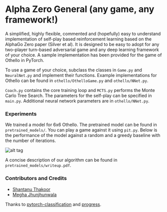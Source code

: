 # Alpha Zero General (any game, any framework!)

A simplified, highly flexible, commented and (hopefully) easy to understand implementation of self-play based reinforcement learning based on the AlphaGo Zero paper (Silver et al). It is designed to be easy to adopt for any two-player turn-based adversarial game and any deep learning framework of your choice. A sample implementation has been provided for the game of Othello in PyTorch.

To use a game of your choice, subclass the classes in ```Game.py``` and ```NeuralNet.py``` and implement their functions. Example implementations for Othello can be found in ```othello/OthelloGame.py``` and ```othello/NNet.py```. 

```Coach.py``` contains the core training loop and ```MCTS.py``` performs the Monte Carlo Tree Search. The parameters for the self-play can be specified in ```main.py```. Additional neural network parameters are in ```othello/NNet.py```. 

### Experiments
We trained a model for 6x6 Othello. The pretrained model can be found in ```pretrained_models/```. You can play a game against it using ```pit.py```. Below is the performance of the model against a random and a greedy baseline with the number of iterations.

![alt tag](https://github.com/suragnair/alpha-zero-general/raw/master/pretrained_models/6x6.png)

A concise description of our algorithm can be found in ```pretrained_models/writeup.pdf```. 

### Contributors and Credits
* [Shantanu Thakoor](https://github.com/ShantanuThakoor)
* [Megha Jhunjhunwala](https://github.com/jjw-megha)

Thanks to [pytorch-classification](https://github.com/bearpaw/pytorch-classification) and [progress](https://github.com/verigak/progress).
